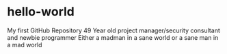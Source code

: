 # hello-world
My first GitHub Repository
49 Year old project manager/security consultant and newbie programmer
Either a madman in a sane world or a sane man in a mad world
